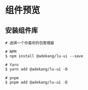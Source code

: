 # 组件预览

## 安装组件库

```
# 选择一个你喜欢的包管理器

# NPM
$ npm install @adekang/lu-ui --save

# Yarn
$ yarn add @adekang/lu-ui -D

# pnpm
$ pnpm add @adekang/lu-ui -D

```
